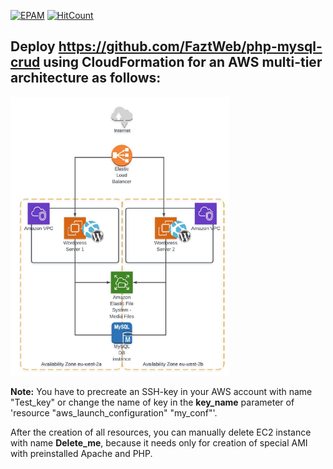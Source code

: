 [![EPAM](https://img.shields.io/badge/Cloud&DevOps%20UA%20Lab%202nd%20Path-Terraform%20%2F%20Ansible%20Task-orange)](./)
[![HitCount](https://hits.dwyl.com/HarrierPanels/terraform.svg?style=flat&show=unique)](http://hits.dwyl.com/HarrierPanels/terraform)
<br>
## Deploy https://github.com/FaztWeb/php-mysql-crud using CloudFormation for an AWS multi-tier architecture as follows:
<img src="./Architecture.PNG" width="350" height="446">

**Note:** You have to precreate an SSH-key in your AWS account with name "Test_key" or change the name of key in the **key_name** parameter of 'resource "aws_launch_configuration" "my_conf"'.  
  
  After the creation of all resources, you can manually delete EC2 instance with name **Delete_me**, because it needs only for creation of special AMI with preinstalled Apache and PHP.
